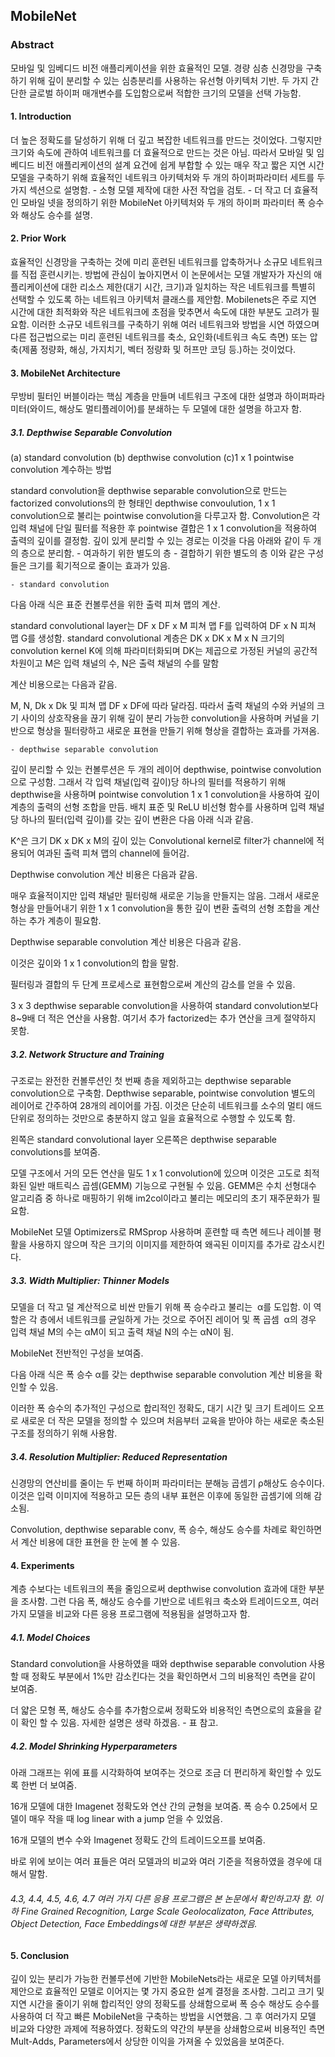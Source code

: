## MobileNet

### Abstract
모바일 및 임베디드 비전 애플리케이션을 위한 효율적인 모델.
경량 심층 신경망을 구축하기 위해 깊이 분리할 수 있는 심층분리를 사용하는 유선형 아키텍처 기반.
두 가지 간단한 글로벌 하이퍼 매개변수를 도입함으로써 적합한 크기의 모델을 선택 가능함.

#### 1. Introduction
더 높은 정확도를 달성하기 위해 더 깊고 복잡한 네트워크를 만드는 것이었다. 그렇지만 크기와 속도에 관하여 네트워크를 더 효율적으로 만드는 것은 아님.
따라서 모바일 및 임베디드 비전 애플리케이션의 설계 요건에 쉽게 부합할 수 있는 매우 작고 짧은 지연 시간 모델을 구축하기 위해 효율적인 네트워크 아키텍처와 두 개의 하이퍼파라미터 세트를 두 가지 섹션으로 설명함.
	- 소형 모델 제작에 대한 사전 작업을 검토.
	- 더 작고 더 효율적인 모바일 넷을 정의하기 위한 MobileNet 아키텍처와 두 개의 하이퍼 파라미터 폭 승수와 해상도 승수를 설명.

#### 2. Prior Work
효율적인 신경망을 구축하는 것에 미리 훈련된 네트워크를 압축하거나 소규모 네트워크를 직접 훈련시키는. 방법에 관심이 높아지면서 이 논문에서는 모델 개발자가 자신의 애플리케이션에 대한 리소스 제한(대기 시간, 크기)과 일치하는 작은 네트워크를 특별히 선택할 수 있도록 하는 네트워크 아키텍처 클래스를 제안함.
Mobilenets은 주로 지연 시간에 대한 최적화와 작은 네트워크에 초점을 맞추면서 속도에 대한 부분도 고려가 필요함.
이러한 소규모 네트워크를 구축하기 위해 여러 네트워크와 방법을 시연 하였으며 다른 접근법으로는 미리 훈련된 네트워크를 축소, 요인화(네트워크 속도 측면) 또는 압축(제품 정량화, 해싱, 가지치기, 벡터 정량화 및 허프만 코딩 등.)하는 것이었다.


#### 3. MobileNet Architecture
무방비 필터인 버블이라는 핵심 계층을 만들며 네트워크 구조에 대한 설명과 하이퍼파라미터(와이드, 해상도 멀티플레이어)를 분쇄하는 두 모델에 대한 설명을 하고자 함.

##### 3.1. Depthwise Separable Convolution


(a) standard convolution (b) depthwise convolution (c)1 x 1 pointwise convolution 계수하는 방법

standard convolution을 depthwise separable convolution으로 만드는 factorized convolutions의 한 형태인 depthwise convoulution, 1 x 1 convolution으로 불리는 pointwise convolution을 다루고자 함.
Convolution은 각 입력 채널에 단일 필터를 적용한 후 pointwise 결합은 1 x 1 convolution을 적용하여 출력의 깊이를 결정함.
깊이 있게 분리할 수 있는 경로는 이것을 다음 아래와 같이 두 개의 층으로 분리함.
	- 여과하기 위한 별도의 층
	- 결합하기 위한 별도의 층
이와 같은 구성들은 크기를 획기적으로 줄이는 효과가 있음.

	- standard convolution
다음 아래 식은 표준 컨볼루션을 위한 출력 피쳐 맵의 계산.



standard convolutional layer는 DF x DF x M 피쳐 맵 F를 입력하여 DF x N 피쳐 맵 G를 생성함.
standard convolutional 계층은 DK x DK x M x N 크기의 convolution kernel K에 의해 파라미터화되며 DK는 제곱으로 가정된 커널의 공간적 차원이고 M은 입력 채널의 수, N은 출력 채널의 수를 말함

계산 비용으로는 다음과 같음.



M, N, Dk x Dk 및 피쳐 맵 DF x DF에 따라 달라짐.
따라서 출력 채널의 수와 커널의 크기 사이의 상호작용을 끊기 위해 깊이 분리 가능한 convolution을 사용하며 커널을 기반으로 형상을 필터랑하고 새로운 표현을 만들기 위해 형상을 결합하는 효과를 가져옴.

	- depthwise separable convolution
깊이 분리할 수 있는 컨볼루션은 두 개의 레이어 depthwise,  pointwise convolution으로 구성함. 그래서 각 입력 채널(입력 깊이)당 하나의 필터를 적용하기 위해depthwise을 사용하며 pointwise convolution 1 x 1 convolution을 사용하여 깊이 계층의 출력의 선형 조합을 만듬.
배치 표준 및 ReLU 비선형 함수를 사용하며 입력 채널당 하나의 필터(입력 깊이)를 갖는 깊이 변환은 다음 아래 식과 같음.



K^은 크기 DK x DK x M의 깊이 있는 Convolutional kernel로 filter가 channel에 적용되어 여과된 출력 피쳐 맵의  channel에 들어감.

Depthwise convolution 계산 비용은 다음과 같음.



매우 효율적이지만 입력 채널만 필터링해 새로운 기능을 만들지는 않음.
그래서 새로운 형상을 만들어내기 위한 1 x 1 convolution을 통한 깊이 변환 출력의 선형 조합을 계산하는 추가 계층이 필요함.

Depthwise separable convolution 계산 비용은 다음과 같음.



이것은 깊이와 1 x 1 convolution의 합을 말함.

필터링과 결합의 두 단계 프로세스로 표현함으로써 계산의 감소를 얻을 수 있음.



3 x 3 depthwise separable convolution을 사용하여 standard convolution보다 8~9배 더 적은 연산을 사용함. 여기서 추가 factorized는 추가 연산을 크게 절약하지 못함.

##### 3.2. Network Structure and Training
구조로는 완전한 컨볼루션인 첫 번째 층을 제외하고는 depthwise separable convolution으로 구축함.
Depthwise separable, pointwise convolution 별도의 레이어로 간주하여 28개의 레이어를 가짐. 이것은 단순히 네트워크를 소수의 멀티 애드 단위로 정의하는 것만으로 충분하지 않고 일을 효율적으로 수행할 수 있도록 함.


왼쪽은 standard convolutional layer 오른쪽은 depthwise separable convolutions를 보여줌.



모델 구조에서 거의 모든 연산을 밀도 1 x 1 convolution에 있으며 이것은 고도로 최적화된 일반 매트릭스 곱셈(GEMM) 기능으로 구현될 수 있음.
GEMM은 수치 선형대수 알고리즘 중 하나로 매핑하기 위해 im2col이라고 불리는 메모리의 초기 재주문화가 필요함.

MobileNet 모델 Optimizers로 RMSprop 사용하며 훈련할 때 측면 헤드나 레이블 평활을 사용하지 않으며 작은 크기의 이미지를 제한하여 왜곡된 이미지를 추가로 감소시킨다.

##### 3.3. Width Multiplier: Thinner Models
모델을 더 작고 덜 계산적으로 비싼 만들기 위해 폭 승수라고 불리는  α를 도입함.
이 역할은 각 층에서 네트워크를 균일하게 가는  것으로 주어진 레이어 및 폭 곱셈  α의 경우 입력 채널 M의 수는 αM이 되고 출력 채널 N의 수는 αN이 됨.


MobileNet 전반적인 구성을 보여줌.

다음 아래 식은 폭 승수 α를 갖는 depthwise separable convolution 계산 비용을 확인할 수 있음.


이러한 폭 승수의 추가적인 구성으로 합리적인 정확도, 대기 시간 및 크기 트레이드 오프로 새로운 더 작은 모델을 정의할 수 있으며 처음부터 교육을 받아야 하는 새로운 축소된 구조를 정의하기 위해 사용함.

##### 3.4. Resolution Multiplier: Reduced Representation
신경망의 연산비를 줄이는 두 번째 하이퍼 파라미터는 분해능 곱셈기 ρ해상도 승수이다.
이것은 입력 이미지에 적용하고 모든 층의 내부 표현은 이후에 동일한 곱셈기에 의해 감소됨.


Convolution, depthwise separable conv, 폭 승수, 해상도 승수를 차례로 확인하면서 계산 비용에 대한 표현을 한 눈에 볼 수 있음.

#### 4. Experiments
계층 수보다는 네트워크의 폭을 줄임으로써 depthwise convolution 효과에 대한 부분을 조사함. 그런 다음 폭, 해상도 승수를 기반으로 네트워크 축소와 트레이드오프, 여러 가지 모델을 비교와 다른 응용 프로그램에 적용됨을 설명하고자 함.

##### 4.1. Model Choices


Standard convolution을 사용하였을 때와 depthwise separable convolution 사용할 때 정확도 부분에서 1%만 감소킨다는 것을 확인하면서 그의 비용적인 측면을 같이 보여줌.


더 얇은 모형 폭, 해상도 승수를 추가함으로써 정확도와 비용적인 측면으로의 효율을 같이 확인 할 수 있음. 자세한 설명은 생략 하겠음. - 표 참고.

##### 4.2. Model Shrinking Hyperparameters
아래 그래프는 위에 표를 시각화하여 보여주는 것으로 조금 더 편리하게 확인할 수 있도록 한번 더 보여줌.

16개 모델에 대한 Imagenet 정확도와 연산 간의 균형을 보여줌. 폭 승수 0.25에서 모델이 매우 작을 때 log linear with a jump 얻을 수 있었음.


16개 모델의 변수 수와 Imagenet 정확도 간의 트레이드오프를 보여줌.



바로 위에 보이는 여러 표들은 여러 모델과의 비교와 여러 기준을 적용하였을 경우에 대해서 말함.


###### 4.3, 4.4, 4.5, 4.6, 4.7 여러 가지 다른 응용 프로그램은 본 논문에서 확인하고자 함. 이하 Fine Grained Recognition, Large Scale Geolocalizaton, Face Attributes, Object Detection, Face Embeddings에 대한 부분은 생략하겠음.

#### 5. Conclusion
깊이 있는 분리가 가능한 컨볼루션에 기반한 MobileNets라는 새로운 모델 아키텍처를 제안으로 효율적인 모델로 이어지는 몇 가지 중요한 설계 결정을 조사함.
그리고 크기 및 지연 시간을 줄이기 위해 합리적인 양의 정확도를 상쇄함으로써 폭 승수 해상도 승수를 사용하여 더 작고 빠른 MobileNet을 구축하는 방법을 시연했음.
그 후 여러가지 모델 비교와 다양한 과제에 적용하였다.
정확도의 약간의 부분을 상쇄함으로써 비용적인 측면 Mult-Adds, Parameters에서 상당한 이익을 가져올 수 있었음을 보여준다.
